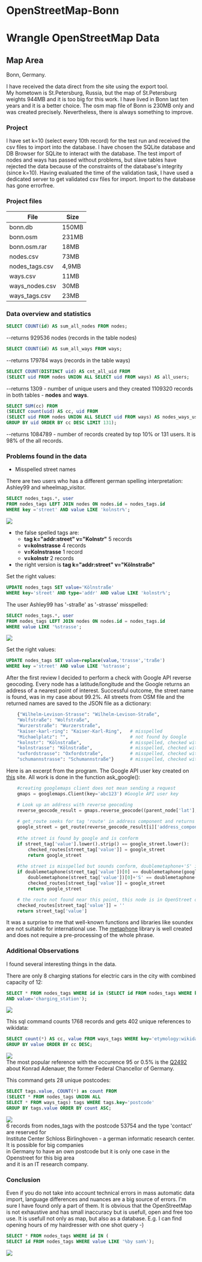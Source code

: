 # OpenStreetMap-Bonn
# Wrangle OpenStreetMap Data

## Map Area 

Bonn, Germany.

I have received the data direct from the site using the export tool.  
My hometown is St.Petersburg, Russia, but the map of St.Petersburg weights 944MB and it is too big for this work. I have lived in Bonn last ten years and it is a better choice.  The osm map file of Bonn is 230MB only and was created precisely. 
Nevertheless, there is always something to improve.

### Project

I have set k=10 (select every 10th record) for the test run and received the csv files to import into the database. I have chosen the SQLite database and DB Browser for SQLite to interact with the database. The test import of nodes and ways has passed without problems, but slave tables have rejected the data because of the constraints of the database's integrity (since k=10).
Having evaluated the time of the validation task, I have used a dedicated server to get validated csv files for import. Import to the database has gone errorfree.


### Project files

File | Size
--- | ---
bonn.db | 150MB
bonn.osm | 231MB
bonn.osm.rar | 18MB
nodes.csv | 73MB
nodes_tags.csv | 4,9MB
ways.csv | 11MB
ways_nodes.csv | 30MB
ways_tags.csv | 23MB

### Data overview and statistics
```sql
SELECT COUNT(id) AS sum_all_nodes FROM nodes;
```
--returns 929536 nodes (records in the table nodes)  

```sql
SELECT COUNT(id) AS sum_all_ways FROM ways;
```
--returns 179784 ways (records in the table ways)  

```sql
SELECT COUNT(DISTINCT uid) AS cnt_all_uid FROM
(SELECT uid FROM nodes UNION ALL SELECT uid FROM ways) AS all_users;
```
--returns 1309 - number of unique users and they created 1109320 records in both tables - **nodes** and **ways**.  

```sql
SELECT SUM(cc) FROM
(SELECT count(uid) AS cc, uid FROM
(SELECT uid FROM nodes UNION ALL SELECT uid FROM ways) AS nodes_ways_users
GROUP BY uid ORDER BY cc DESC LIMIT 131);
```
--returns 1084789 - number of records created by top 10% or 131 users. It is 98% of the all records.  



### Problems found in the data

- Misspelled street names

There are two users who has a different german spelling interpretation: Ashley99 and wheelmap_visitor.  
```sql
SELECT nodes_tags.*, user
FROM nodes_tags LEFT JOIN nodes ON nodes.id = nodes_tags.id
WHERE key ='street' AND value LIKE 'kolnstr%';
```
![](https://user-images.githubusercontent.com/33815535/33553053-795de7dc-d8f7-11e7-9e3c-3b20da4a4cb1.JPG)  
- the false spelled tags are:  
  - **tag k="addr:street" v="Kolnstr"** 5 records  
  - **v=kolnstrasse** 4 records  
  - **v=Kolnstrasse** 1 record  
  - **v=kolnstr**  2 records  
- the right version is **tag k="addr:street" v="Kölnstraße"**

Set the right values:
```sql
UPDATE nodes_tags SET value='Kölnstraße'
WHERE key='street' AND type='addr' AND value LIKE 'kolnstr%';
```

The user Ashley99 has '-straße' as '-strasse' misspelled:  
```sql
SELECT nodes_tags.*, user
FROM nodes_tags LEFT JOIN nodes ON nodes.id = nodes_tags.id
WHERE value LIKE '%strasse';
```
![](https://user-images.githubusercontent.com/33815535/33530962-099f8286-d887-11e7-83d3-74fa8e0b8edd.JPG)

Set the right values:
```sql
UPDATE nodes_tags SET value=replace(value,'trasse','traße')
WHERE key ='street' AND value LIKE '%strasse';
```
After the first review I decided to perform a check with Google API reverse geocoding. Every node has a latitude/longitude and the Google returns an address of a nearest point of interest. Successful outcome, the street name is found, was in my case about 99.2%. All streets from OSM file and the returned names are saved to the JSON file as a dictionary:

```python
    {"Wilhelm-Levison-Strasse": "Wilhelm-Levison-Straße",
    "Wolfstraße": "Wolfstraße",
    "Wurzerstraße": "Wurzerstraße",
    "kaiser-karl-ring": "Kaiser-Karl-Ring",   # misspelled
    "Michaelplatz": "",                       # not found by Google
    "kolnstr": "Kölnstraße",                  # misspelled, checked with doublemetaphone phonetic encoding algorithm
    "kolnstrasse": "Kölnstraße",              # misspelled, checked with doublemetaphone phonetic encoding algorithm
    "oxfordstrasse": "Oxfordstraße",          # misspelled, checked with doublemetaphone phonetic encoding algorithm
    "schumannstrasse": "Schumannstraße"}      # misspelled, checked with doublemetaphone phonetic encoding algorithm
```

Here is an excerpt from the program. The Google API user key created on [this](https://developers.google.com/maps/documentation/geocoding/start?refresh=1#reverse) site. All work is done in the function ask_google():
```python
    #creating googlemaps client does not mean sending a request
    gmaps = googlemaps.Client(key='abc123') #Google API user key

    # Look up an address with reverse geocoding
    reverse_geocode_result = gmaps.reverse_geocode((parent_node['lat'], parent_node['lon']))# e.g.((40.714224, -73.961452))
    
    # get_route seeks for tag 'route' in address component and returns a value for component['long_name']
    google_street = get_route(reverse_geocode_result[i]['address_components'])
  
    #the street is found by google and is conform 
    if street_tag['value'].lower().strip() == google_street.lower():
        checked_routes[street_tag['value']] = google_street
        return google_street
        
    #the street is misspelled but sounds conform, doublemetaphone+'S' is because shortening Strasse->Str
    if doublemetaphone(street_tag['value'])[0] == doublemetaphone(google_street)[0] or \
        doublemetaphone(street_tag['value'])[0]+'S' == doublemetaphone(google_street)[0]:
        checked_routes[street_tag['value']] = google_street
        return google_street

    # the route not found near this point, this node is in OpenStreet only
    checked_routes[street_tag['value']] = ''
    return street_tag['value']
```
It was a surprise to me that well-known functions and libraries like soundex are not suitable for international use. The [metaphone](https://github.com/oubiwann/metaphone) library is well created and does not require a pre-processing of the whole phrase.


### Additional Observations

I found several interesting things in the data.

There are only 8 charging stations for electric cars in the city with combined capacity of 12:
```sql
SELECT * FROM nodes_tags WHERE id in (SELECT id FROM nodes_tags WHERE key ='amenity'
AND value='charging_station');
```
![](https://user-images.githubusercontent.com/33815535/33530959-08f6b7b4-d887-11e7-9e7e-65567c9e41d1.JPG)

This sql command counts 1768 records and gets 402 unique references to wikidata:  
```sql
SELECT count(*) AS cc, value FROM ways_tags WHERE key='etymology:wikidata'
GROUP BY value ORDER BY cc DESC;
```
![](https://user-images.githubusercontent.com/33815535/33530960-095572ae-d887-11e7-915d-6b0cb429111d.JPG)  
The most popular reference with the occurence 95 or 0.5% is the [Q2492](https://www.wikidata.org/wiki/Q2492) about Konrad Adenauer, the former Federal Chancellor of Germany.

This command gets 28 unique postcodes:
```sql
SELECT tags.value, COUNT(*) as count FROM
(SELECT * FROM nodes_tags UNION ALL
SELECT * FROM ways_tags) tags WHERE tags.key='postcode'
GROUP BY tags.value ORDER BY count ASC;
```
![](https://user-images.githubusercontent.com/33815535/33530961-0974f2dc-d887-11e7-9059-c34a344f62fe.JPG)  
6 records from nodes_tags with the postcode 53754 and the type 'contact' are reserved for  
Institute Center Schloss Birlinghoven - a german informatic research center. It is possible for big companies  
in Germany to have an own postcode but it is only one case in the Openstreet for this big area  
and it is an IT research company.

### Conclusion
Even if you do not take into account technical errors in mass automatic data import, language differences and nuances are a big source of errors. I'm sure I have found only a part of them.
It is obvious that the OpenStreetMap is not exhaustive and has small inaccuracy but is usefull, open and free too use. It is usefull not only as map, but also as a database. E.g. I can find opening hours of my hairdresser with one shot query -)
```sql
SELECT * FROM nodes_tags WHERE id IN (
SELECT id FROM nodes_tags WHERE value LIKE '%by sam%');
```
![](https://user-images.githubusercontent.com/33815535/33530958-08a59bcc-d887-11e7-9e9f-4e6e2f20b800.JPG)
